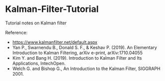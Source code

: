 # Kalman-Filter-Tutorial
Tutorial notes on Kalman filter

Reference:

* https://www.kalmanfilter.net/default.aspx
* Yan P., Swarnendu B., Donald S. F., & Keshav P. (2019). An Elementary Introduction to Kalman Filtering, arXiv e-print, arXiv:1710.04055
* Kim Y. and Bang H. (2019). Introduction to Kalman Filter and Its Applications, IntechOpen.
* Welch G. and Bishop G., An Introduction to the Kalman Filter, SIGGRAPH 2001.